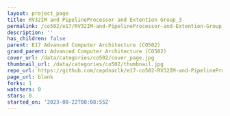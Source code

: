 ```yaml
---
layout: project_page
title: RV32IM and PipelineProcessor and Extention Group_3
permalink: /co502/e17/RV32IM-and-PipelineProcessor-and-Extention-Group_3/
description: ''
has_children: false
parent: E17 Advanced Computer Architecture (CO502)
grand_parent: Advanced Computer Architecture (CO502)
cover_url: /data/categories/co502/cover_page.jpg
thumbnail_url: /data/categories/co502/thumbnail.jpg
repo_url: https://github.com/cepdnaclk/e17-co502-RV32IM-and-PipelineProcessor-and-Extention-Group_3
page_url: blank
forks: 1
watchers: 0
stars: 0
started_on: '2023-08-22T08:08:55Z'
---
```


